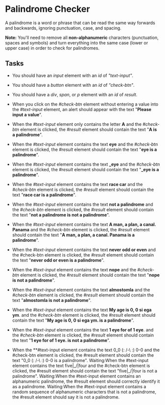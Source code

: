 # Palindrome Checker

A palindrome is a word or phrase that can be read the same way forwards and backwards, ignoring punctuation, case, and spacing.

__Note:__ You'll need to remove all __non-alphanumeric__ characters (punctuation, spaces and symbols) and turn everything into the same case (lower or upper case) in order to check for palindromes.


## Tasks

- You should have an *input* element with an *id* of *"text-input"*.

- You should have a *button* element with an *id* of *"check-btn"*.

- You should have a *div*, *span*, or *p* element with an *id* of *result*.

- When you click on the *#check-btn* element without entering a value into the *#text-input* element, an alert should appear with the text "**Please input a value**".

- When the *#text-input* element only contains the letter **A** and the *#check-btn* element is clicked, the *#result* element should contain the text "**A is a palindrome**".


- When the *#text-input* element contains the text **eye** and the *#check-btn* element is clicked, the *#result* element should contain the text "**eye is a palindrome**".

- When the *#text-input* element contains the text **_eye** and the *#check-btn* element is clicked, the *#result* element should contain the text "**_eye is a palindrome**".

- When the *#text-input* element contains the text **race car** and the *#check-btn* element is clicked, the *#result* element should contain the text "**race car is a palindrome**".

- When the *#text-input* element contains the text **not a palindrome** and the *#check-btn* element is clicked, the *#result* element should contain the text "**not a palindrome is not a palindrome**".

- When the *#text-input* element contains the text **A man, a plan, a canal. Panama** and the *#check-btn* element is clicked, the *#result* element should contain the text "**A man, a plan, a canal. Panama is a palindrome**".

- When the *#text-input* element contains the text **never odd or even** and the #check-btn element is clicked, the *#result* element should contain the text "**never odd or even is a palindrome**".

- When the *#text-input* element contains the text **nope** and the *#check-btn* element is clicked, the *#result* element should contain the text "**nope is not a palindrome**".

- When the *#text-input* element contains the text **almostomla** and the *#check-btn* element is clicked, the *#result* element should contain the text "**almostomla is not a palindrome**".

- When the *#text-input* element contains the text **My age is 0, 0 si ega ym**. and the *#check-btn* element is clicked, the *#result* element should contain the text "**My age is 0, 0 si ega ym. is a palindrome**".

- When the *#text-input* element contains the text **1 eye for of 1 eye**. and the *#check-btn* element is clicked, the *#result* element should contain the text "**1 eye for of 1 eye. is not a palindrome**".

- When the **#text-input element contains the text 0_0 (: /-\ :) 0-0 and the #check-btn element is clicked, the #result element should contain the text "0_0 (: /-\ :) 0-0 is a palindrome".
Waiting:When the #text-input element contains the text five|\_/|four and the #check-btn element is clicked, the #result element should contain the text "five|\_/|four is not a palindrome".
Waiting:When the #text-input element contains an alphanumeric palindrome, the #result element should correctly identify it as a palindrome.
Waiting:When the #text-input element contains a random sequence of alphanumeric characters that is not a palindrome, the #result element should say it is not a palindrome.
